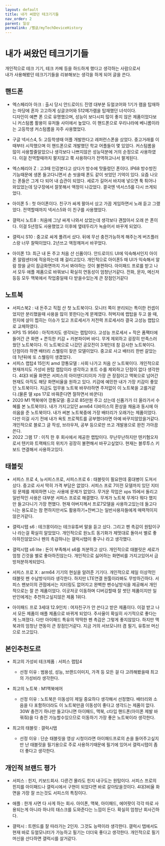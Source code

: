 ```yaml
---
layout: default
title: 내가 써왔던 테크기기들
nav_order: 2
parent: 일상
permalink: /뻘글/myTechDeviceHistory
---
```


# 내가 써왔던 테크기기들  

개인적으로 테크 기기, 테크 카페 등을 하드하게 했다고 생각하는 사람으로서  
내가 사용해봤던 테크기기들을 리뷰해보는 생각을 하게 되어 글을 쓴다.  

## 핸드폰  

- 엑스페리아 아크 : 출시 당시 안드로이드 진영 대부분 듀얼코어와 1기가 램을 탑재하는 마당에 혼자 고고하게 싱글코어와 512메가램을 탑재했던 녀석이다.  
디자인이 예쁜 폰 으로 유명했으며, 성능이 보다시피 많이 좋지 않은 제품이었다보니 커스텀롬 활용이 유저들 사이에서 높았다. 이 핸드폰으로 우리나라에 베니롬이라는 고등학생 커스텀롬을 자주 사용했었다.

- 구글 넥서스4, 5: 고등학생때 어플 개발한다고 레퍼런스폰을 샀었다. 중고거래를 이때부터 시작했으며 이 핸드폰으로 개발했던 학교 어플들이 몇 있었다. 커스텀롬을 많이 사용할줄알았으나 생각보다 나쁘지않은 성능덕분에 거의 순정으로 사용하였다. 이걸 전역할때까지 팔지않고 쭉 사용하다가 전역하고나서 팔게된다.

- 엑스페리아 Z : 고3때 인강본다고 샀다가 방수에 맛들렸던 폰이다. IP68 방수방진 기능때문에 생폰 들고다니면서 손 씻을때 폰도 같이 씻었던 기억이 있다. 요즘 나오는 폰들은 그게 다 되어 내 습관이 되었다. 세로가 길어서 바지에 넣으면 툭 튀어나와있었는데 당구장에서 잘못해서 액정이 나갔었다. 결국엔 넥서스5를 다시 쓰게되었다.
- 아이폰 5 : 첫 아이폰이다. 친구가 싸게 팔아서 샀고 가끔 게임하면서 노래 듣고 그랬었다. 전역할때까지 넥서스5와 이 친구를 사용했었다.
- 갤럭시 노트8 : 처음에 그냥 싸게 나와서 샀었는데 생각보다 괜찮아서 오래 쓴 폰이다. 이걸 5년정도 사용했었고 이후에 옆테두리가 녹슬어서 바꾸게 되었다.
- 갤럭시 S10 : 중고로 싸게 풀려서 샀다. 뒤에 무선 충전가능하게 해주는게 버즈플러스랑 너무 찰떡이었다. 2년쓰고 액정깨져서 바꾸었다.
- 아이폰 13: 최근 내 돈 주고 처음 산 신품이다. 안드로이드 UI에 익숙해서인지 아이폰 알람센터에 적응하는데 꽤 걸리고있다. 개인적으로 아이폰5 때 UI가 익숙해서 알람 창을 굳이 잠금화면까지 가서 봐야하는 것이 불편하다. 아이패드 프로를 받고 나서 모두 애플 제품으로 바꿔보니 확실히 연동성이 엄청난거같다. 전화, 문자, 메신저 등등 모두 맥북에서 작업중일때 다 받을수있는게 큰 장점인거같다

## 노트북

- 서피스북2 : 내 돈주고 직접 산 첫 노트북이다. 모니터 쪽이 분리되는 특이한 컨셉이었지만 분리했을때 사용을 많이 못한다는게 문제였다. 허벅지에 랩탑을 두고 쓸 때, 힌지에 살이 찝히는 이슈가 있고 프로세서가 저전력 프로세서라 결국 고성능 랩탑으로 교체하였다.
- XPS 15 9560 : 아직까지도 생각되는 랩탑이다. 고성능 프로세서 + 작은 폼팩터에 들어간 큰 화면 + 쫀득한 키감 + 카본파이버 바디. 무게 제외하고 굉장히 만족스러웠던 노트북이다. 이 노트북으로 나갔던 공모전이 3개인데 참 감사한 노트북이다. 단점이라 하면 배터리 스웰링이 잦은 모델이었다. 중고로 사고 배터리 한번 갈았는데 1년뒤에 또 스웰링이 생겼었다.
- 서피스 랩탑4 15인치 amd 깡통모델 : 사회 나가고 처음 산 노트북이다. 개인적으로 현재까지도 가성비 원탑 랩탑이라 생각하고 포트 수를 제외하고 단점이 없다 생각한다. 4대3 비율 화면은 서피스의 아이덴디티이자 가장 큰 장점이고 맥북으로 넘어간 현재도 아직도 해당 화면비율을 원하고 있다. 키감에 예민한 내가 가장 키감이 좋았던 노트북이다. 지금도 업무용 노트북 바꾸라하면 주저없이 이 노트북을 고를거같다.(물론 델 xps 17로 바꿔준다면 절하면서 바꾼다)
- 2020 M1 맥북에어 깡통모델: 중고로 85만원 주고 샀는데 신품가가 더 올라가서 수혜를 본 노트북이다. 내가 가지고있던 arm64 디바이스의 환상을 채움과 동시에 아쉬움을 준 노트북이다. 내가 써본 노트북중에 가장 배터리가 오래가는 제품이었다. 다만 이걸 사기 전에 내가 욕토 프로젝트를 공부했더라면 아예 바꾸지않았을거같다. 개인적으로 블로그 글 작성, 브라우저, 공부 등으로만 쓰고 개발용으로 완전 가아끔 쓴다.
- 2022 그램 17 : 이직 한 후 회사에서 제공한 랩탑이다. 무난무난하지만 텐키혐오자로서 텐키와 트랙패드의 위치가 굉장히 불편해서 바꾸고싶었다. 현재는 블루투스 키보드 연결해서 사용하고있다.

## 태블릿
- 서피스 프로 4, 뉴서피스프로, 서피스프로 6 : 태블릿이 필요한데 홍대병이 도져서 샀다. 중고로 사서 딱히 가격 부담은 없었다. 서피스 프로 7이전 모델까지 있던 지터링 문제를 제외하면 나는 사용에 문제가 없었다. 무거운 작업은 xps 15에서 돌리고 일반적인 사용은 대부분 서피스 프로로 해결했다. 무게가 노트북 무게다 뭐다 했지만 들고다니기 가장 편했다. 현재 아버지께서 프로7모델을 사용하고있는데 들고다니는 용도로는 참 편하지만서도 활용하기+잔버그는 일반사용자들에게 매력적이지않은거같다.

- 갤럭시탭 s6 : 테크몽이라는 테크유튜버 말을 듣고 샀다. 그리고 펜 촉감이 원탑이구나 라는걸 확실히 알았었다. 개인적으로 원노트 동기화가 제멋대로 돌아서 별로 좋아하진않았으나 펜의 촉감하나는 갤럭시탭이 좋구나 라고 생각했다.

- 갤럭시탭 s6 lite : 돈이 부족해서 s6를 처분하고 샀다. 개인적으로 태블릿은 세로가 엄청 긴것을 별로 좋아하진않는다. 개인적으로 싫어하는 화면비를 가지고있어서 금방처분하게되었다.

- 서피스 프로 X : arm64 기기의 현실을 알려준 기기다. 개인적으로 제일 이상적인 태블릿 펜 수납방식이라 생각한다. 하지만 LTE연결 원툴이라봐도 무방하긴하다. 서피스 팬보이의 관점에서는 지터링도 없어지고 완벽한 펜수납방식을 제공해서 개인적으로는 잘 쓴 제품이었다. 이곳저곳 이동하며 디버깅할때 잘 썻던 제품이지만 일반인에게는 추천하고싶지않은 제품 1위다.

- 아이패드 프로 3세대 12.9인치 : 여자친구가 안 쓴다고 받은 제품이다. 이걸 받고 나서 모든 제품이 애플 제품으로 바뀌게 되었다. 주사율이 확실히 사기적으로 좋다는게 느껴졌다. 다만 아이패드 특유의 딱딱한 펜 촉감은 그렇게 좋지않았다. 하지만 맥북과의 엄청난 연동이 큰 장점인거같다. 지금 거의 서브모니터 겸 필기, 유튜브 머신으로 쓰고있다.

## 본인추천도르

- 최고의 가성비 테크제품 : 서피스 랩탑4
  - 선정 이유 : 범용성, 성능, 브랜드이미지, 가격 등 모든 걸 다 고려해봤을때 최고의 가성비라 생각한다.

- 최고의 노트북 : M1맥북에어
  - 선정 이유 : 노트북은 이동성이 제일 중요하다 생각해서 선정했다. 배터리와 소음을 다 포함하더라도 이 노트북만큼 이동성이 좋다고 생각드는 제품이 없다. 30W 충전기 하나만 들고다니면 아이패드, 맥북, c타입 핸드폰(아이폰 제발 바꿔줘)을 다 충전 가능할수있으므로 이동하기 가장 좋은 노트북이라 생각한다.

- 최고의 태블릿 : 갤럭시탭
  - 선정 이유 : 단순 태블릿을 영상 시청이라면 아이패드프로의 손을 들어주고싶지만 난 태블릿을 필기용으로 주로 사용하기때문에 필기에 있어서 갤럭시탭이 좀 더 좋다고 생각한다.

## 개인적 브랜드 평가

- 서피스 : 힌지, 키보드회사. 다른건 몰라도 힌지 내구도는 원탑이다. 서피스 프로의 힌지를 아이패드나 갤럭시에서 구현이 되었다면 바로 갈아탔을것이다. 4대3비율 화면을 가장 잘 쓰는것도 서피스의 특징이다.

- 애플 : 한개 사면 다 사게 하는 회사. 아이폰, 맥북, 아이패드, 에어팟이 각각 따로 사용되는게 아니라 하나의 태스크를 도와준다는 느낌이 든다. 확실히 엄청난 회사긴하다.

- 갤럭시 : 트렌드를 잘 따라가는 2인자. 그것도 능력이라 생각한다. 갤럭시 탭에서도 현재 바로 듀얼모니터가 가능하고 필기는 더더욱 좋다고 생각한다. 개인적으로 필기 머신을 산다하면 갤럭시를 살거같다.